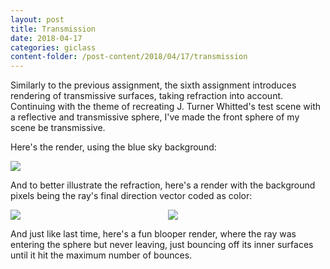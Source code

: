 ```yaml
---
layout: post
title: Transmission
date: 2018-04-17
categories: giclass
content-folder: /post-content/2018/04/17/transmission
---
```


<style type="text/css">
  .halfimg {
    display: inline-block;
    width: 50%;
  }
  .right {
    float: right;
  }
</style>

Similarly to the previous assignment, the sixth assignment introduces rendering
of transmissive surfaces, taking refraction into account. Continuing with the
theme of recreating J. Turner Whitted's test scene with a reflective and
transmissive sphere, I've made the front sphere of my scene be transmissive.

Here's the render, using the blue sky background:

<a href="{{page.content-folder}}/refraction.png">
  <img src="{{page.content-folder}}/refraction.png" />
</a>

And to better illustrate the refraction, here's a render with the background
pixels being the ray's final direction vector coded as color:

<a href="{{page.content-folder}}/refraction_normals.png">
  <img src="{{page.content-folder}}/refraction_normals.png" />
</a>

<a class="halfimg right" href="{{page.content-folder}}/oops.png">
  <img src="{{page.content-folder}}/oops.png" />
</a>

And just like last time, here's a fun blooper render, where the ray was entering
the sphere but never leaving, just bouncing off its inner surfaces until it
hit the maximum number of bounces.
